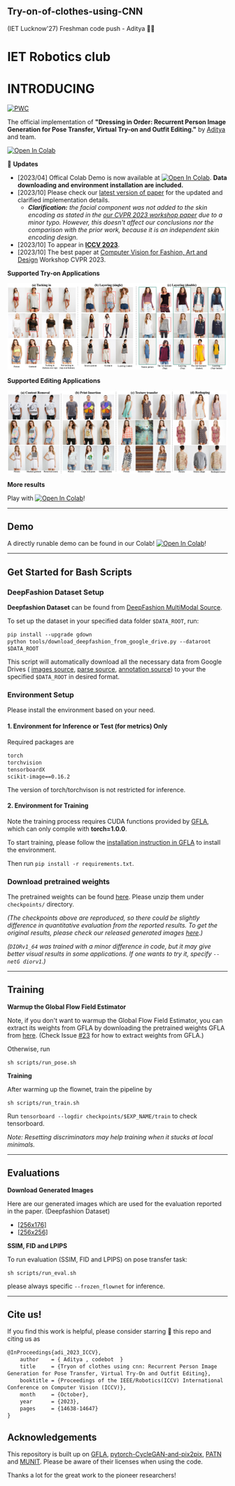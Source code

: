 ## Try-on-of-clothes-using-CNN
(IET Lucknow'27) Freshman code push - Aditya 🐱‍👤
# IET Robotics club

# INTRODUCING
[![PWC](https://img.shields.io/endpoint.svg?url=https://paperswithcode.com/badge/dressing-in-order-recurrent-person-image/pose-transfer-on-deep-fashion)](https://paperswithcode.com/sota/pose-transfer-on-deep-fashion?p=dressing-in-order-recurrent-person-image)

The official implementation of __"Dressing in Order: Recurrent Person Image Generation for Pose Transfer, Virtual Try-on and Outfit Editing."__ 
by
[Aditya](https://aditya-dom.github.io) and team.

 
 [![Open In Colab](https://colab.research.google.com/assets/colab-badge.svg)](https://colab.research.google.com/drive/1WfeKTPtt3qtlcTlrX47J03mxUzbVvyrL?usp=sharing)
 

:bell: __Updates__
- [2023/04] Offical Colab Demo is now available at [![Open In Colab](https://colab.research.google.com/assets/colab-badge.svg)](https://colab.research.google.com/drive/1WfeKTPtt3qtlcTlrX47J03mxUzbVvyrL?usp=sharing). __Data downloading and environment installation are included.__
- [2023/10] Please check our [latest version of paper](https://cuiaiyu.github.io/dressing-in-order/Cui_Dressing_in_Order.pdf) for the updated and clarified implementation details.      
  - *__Clarification:__ the facial component was not added to the skin encoding as stated in the [our CVPR 2023 workshop paper](https://openaccess.thecvf.com/content/CVPR2021W/CVFAD/papers/Cui_Dressing_in_Order_Recurrent_Person_Image_Generation_for_Pose_Transfer_CVPRW_2021_paper.pdf) due to a minor typo. However, this doesn't affect our conclusions nor the comparison with the prior work, because it is an independent skin encoding design.*
- [2023/10] To appear in [__ICCV 2023__](https://openaccess.thecvf.com/content/ICCV2021/html/Cui_Dressing_in_Order_Recurrent_Person_Image_Generation_for_Pose_Transfer_ICCV_2021_paper.html).
- [2023/10] The best paper at [Computer Vision for Fashion, Art and Design](https://sites.google.com/zalando.de/cvfad2021/home) Workshop CVPR 2023.

__Supported Try-on Applications__

![](cover_images/short_try_on_editing.png)

__Supported Editing Applications__

![](cover_images/short_editing.png)

__More results__

Play with [![Open In Colab](https://colab.research.google.com/assets/colab-badge.svg)](https://colab.research.google.com/drive/1WfeKTPtt3qtlcTlrX47J03mxUzbVvyrL?usp=sharing)!

----
## Demo
A directly runable demo can be found in our Colab!
[![Open In Colab](https://colab.research.google.com/assets/colab-badge.svg)](https://colab.research.google.com/drive/1WfeKTPtt3qtlcTlrX47J03mxUzbVvyrL?usp=sharing)!

----

## Get Started for Bash Scripts
### DeepFashion Dataset Setup
__Deepfashion Dataset__ can be found from [DeepFashion MultiModal Source](https://github.com/yumingj/DeepFashion-MultiModal). 

To set up the dataset in your specified data folder ```$DATA_ROOT```, run:
```
pip install --upgrade gdown
python tools/download_deepfashion_from_google_drive.py --dataroot $DATA_ROOT
```
This script will automatically download all the necessary data from Google Drives (
    [images source](https://github.com/yumingj/DeepFashion-MultiModal), [parse source](https://drive.google.com/file/d/1OAsHXiyQRGCCZltWtBUj_y4xV8aBKLk5/view?usp=share_link), [annotation source](https://drive.google.com/drive/folders/1BX3Bxh8KG01yKWViRY0WTyDWbJHju-SL)) to your the specified ```$DATA_ROOT``` in desired format.

### Environment Setup
Please install the environment based on your need.
 
#### 1. __Environment for Inference or Test (for metrics) Only__
Required packages are
```
torch
torchvision
tensorboardX
scikit-image==0.16.2
```
The version of torch/torchvison is not restricted for inference.

#### 2. __Environment for Training__
Note the training process requires CUDA functions provided by [GFLA](https://github.com/RenYurui/Global-Flow-Local-Attention), which can only compile with __torch=1.0.0__.

To start training, please follow the [installation instruction in GFLA](https://github.com/RenYurui/Global-Flow-Local-Attention) to install the environment. 

Then run ```pip install -r requirements.txt```.

### Download pretrained weights
The pretrained weights can be found [here](https://drive.google.com/drive/folders/1-7DxUvcrC3cvQV67Z2QhRdi-9PMDC8w9?usp=sharing). Please unzip them under ```checkpoints/``` directory.

*(The checkpoints above are reproduced, so there could be slightly difference in quantitative evaluation from the reported results. To get the original results, please check our released generated images [here](https://drive.google.com/drive/folders/1GOQVMhBKvANKutLDbzPbE-Zrb6ai9Eo8?usp=sharing).)*

*(```DIORv1_64``` was trained with a minor difference in code, but it may give better visual results in some applications. If one wants to try it, specify ```--netG diorv1```.)*

---
## Training

__Warmup the Global Flow Field Estimator__

Note, if you don't want to warmup the Global Flow Field Estimator, you can extract its weights from GFLA by downloading the pretrained weights GFLA from [here](https://github.com/RenYurui/Global-Flow-Local-Attention). (Check Issue [#23](https://github.com/cuiaiyu/dressing-in-order/issues/23) for how to extract weights from GFLA.)

Otherwise, run

```
sh scripts/run_pose.sh
```

__Training__

After warming up the flownet, train the pipeline by
```
sh scripts/run_train.sh
```
Run ```tensorboard --logdir checkpoints/$EXP_NAME/train``` to check tensorboard.

*Note: Resetting discriminators may help training when it stucks at local minimals.*

----
## Evaluations

__Download Generated Images__ 

Here are our generated images which are used for the evaluation reported in the paper. (Deepfashion Dataset) 
- [\[256x176\]](https://drive.google.com/drive/folders/1GOQVMhBKvANKutLDbzPbE-Zrb6ai9Eo8?usp=sharing)
- [\[256x256\]](https://drive.google.com/drive/folders/1GOQVMhBKvANKutLDbzPbE-Zrb6ai9Eo8?usp=sharing)

__SSIM, FID and LPIPS__

To run evaluation (SSIM, FID and LPIPS) on pose transfer task: 
```
sh scripts/run_eval.sh
```
please always specific ```--frozen_flownet``` for inference.

---
## Cite us!
If you find this work is helpful, please consider starring :star2: this repo and citing us as
```
@InProceedings{adi_2023_ICCV},
    author    = { Aditya , codebot  }
    title     = {Tryon of clothes using cnn: Recurrent Person Image Generation for Pose Transfer, Virtual Try-On and Outfit Editing},
    booktitle = {Proceedings of the IEEE/Robotics(ICCV) International Conference on Computer Vision (ICCV)},
    month     = {October},
    year      = {2023},
    pages     = {14638-14647}
}
```
## Acknowledgements
This repository is built up on [GFLA](https://github.com/RenYurui/Global-Flow-Local-Attention),
[pytorch-CycleGAN-and-pix2pix](https://github.com/junyanz/pytorch-CycleGAN-and-pix2pix), 
[PATN](https://github.com/tengteng95/Pose-Transfer) and 
[MUNIT](https://github.com/NVlabs/MUNIT). Please be aware of their licenses when using the code. 

Thanks a lot for the great work to the pioneer researchers!

